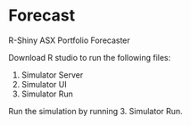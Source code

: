 # Forecast
R-Shiny ASX Portfolio Forecaster

Download R studio to run the following files:
1. Simulator Server
2. Simulator UI
3. Simulator Run

Run the simulation by running 3. Simulator Run.
